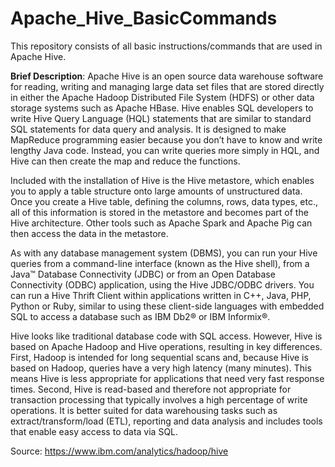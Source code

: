 # Apache_Hive_BasicCommands
This repository consists of all basic instructions/commands that are used in Apache Hive. 

**Brief Description**: Apache Hive is an open source data warehouse software for reading, writing and managing large data set files that are stored directly in either the Apache Hadoop Distributed File System (HDFS) or other data storage systems such as Apache HBase. Hive enables SQL developers to write Hive Query Language (HQL) statements that are similar to standard SQL statements for data query and analysis.  It is designed to make MapReduce programming easier because you don’t have to know and write lengthy Java code. Instead, you can write queries more simply in HQL, and Hive can then create the map and reduce the functions.

Included with the installation of Hive is the Hive metastore, which enables you to apply a table structure onto large amounts of unstructured data. Once you create a Hive table, defining the columns, rows, data types, etc., all of this information is stored in the metastore and becomes part of the Hive architecture. Other tools such as Apache Spark and Apache Pig can then access the data in the metastore.

As with any database management system (DBMS), you can run your Hive queries from a command-line interface (known as the Hive shell), from a Java™ Database Connectivity (JDBC) or from an Open Database Connectivity (ODBC) application, using the Hive JDBC/ODBC drivers. You can run a Hive Thrift Client within applications written in C++, Java, PHP, Python or Ruby, similar to using these client-side languages with embedded SQL to access a database such as IBM Db2® or IBM Informix®.

Hive looks like traditional database code with SQL access. However, Hive is based on Apache Hadoop and Hive operations, resulting in key differences. First, Hadoop is intended for long sequential scans and, because Hive is based on Hadoop, queries have a very high latency (many minutes). This means Hive is less appropriate for applications that need very fast response times. Second, Hive is read-based and therefore not appropriate for transaction processing that typically involves a high percentage of write operations. It is better suited for data warehousing tasks such as extract/transform/load (ETL), reporting and data analysis and includes tools that enable easy access to data via SQL.

Source: https://www.ibm.com/analytics/hadoop/hive

